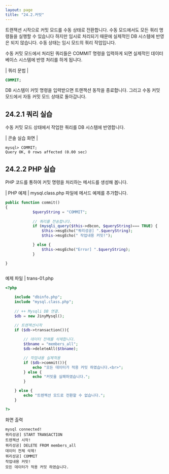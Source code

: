 ```yaml
---
layout: page
title: "24.2.커밋"
--- 
```

트랜잭션 시작으로 커밋 모드를 수동 상태로 전환합니다. 수동 모드에서도 모든 쿼리 명령들을 실행할 수 있습니다 하지만 임시로 처리되기 때문에 실제적인 DB 시스템에 반영 은 되지 않습니다. 수동 상태는 임시 모드의 쿼리 작업입니다.  

수동 커밋 모드에서 처리된 쿼리들은 COMMIT 명령을 입력하게 되면 실제적인 데이터 베이스 시스템에 반영 처리를 하게 됩니다.  

| 쿼리 문법 | 
```sql
COMMIT; 
```

DB 시스템이 커밋 명령을 입력받으면 트랜잭션 동작을 종료합니다. 그리고 수동 커밋 모드에서 자동 커밋 모드 상태로 돌아갑니다.  

## 24.2.1 쿼리 실습 
수동 커밋 모드 상태에서 작업한 쿼리를 DB 시스템에 반영합니다.  

| 콘솔 실습 화면 | 
```
mysql> COMMIT;
Query OK, 0 rows affected (0.00 sec)

```

## 24.2.2 PHP 실습 
PHP 코드를 통하여 커밋 명령을 처리하는 메서드를 생성해 봅니다.  

| PHP 예제 | 
mysql.class.php 파일에 메서드 예제를 추가합니다. 
```php
public function commit()
{
            $queryString = "COMMIT";
                
            // 쿼리를 전송합니다.
            if (mysqli_query($this->dbcon, $queryString)=== TRUE) {
                $this->msgEcho("쿼리성공] ".$queryString);
                $this->msgEcho(" 작업내용 커밋!");

            } else {
                $this->msgEcho("Error] ".$queryString);
            }

}
 
```

예제 파일 | trans-01.php 
```php
<?php

	include "dbinfo.php";
	include "mysql.class.php";
 
	// ++ Mysqli DB 연결.
	$db = new JinyMysql();

	// 트렌젝션시작
	if ($db->transaction()){
    	
		// 데이터 전체를 삭제합니다.
		$tbname = "members_all";
		$db->deleteAll($tbname);

		// 작업내용 실제적용
		if ($db->commit()){
			echo "모든 데이터가 적용 커밋 하였습니다.<br>";
		} else {
			echo "커밋을 실패하였습니다.";
		}

	} else {
		echo "트렌젝션 모드로 전환할 수 없습니다.";
	}

?>

```

화면 출력 
```
mysql connected!
쿼리성공] START TRANSACTION
트렌젝션 시작!
쿼리성공] DELETE FROM members_all
데이터 전체 삭제!
쿼리성공] COMMIT
작업내용 커밋!
모든 데이터가 적용 커밋 하였습니다.

```